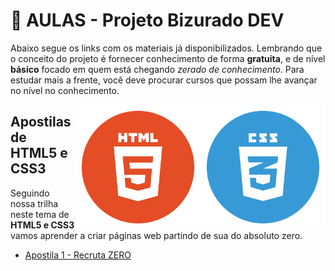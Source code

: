 # 📕 AULAS - Projeto **Bizurado DEV**


Abaixo segue os links com os materiais já disponibilizados. Lembrando que o conceito do projeto é fornecer conhecimento de forma **gratuita**, e de nível **básico** focado em quem está chegando *zerado de conhecimento*. Para estudar mais a frente, você deve procurar cursos que possam lhe avançar no nível no conhecimento.

<img align="right" src="https://github.com/rodrusantu-dev/Bizurado-Dev/blob/main/img/aulas/HTML%20e%20CSS/css3.png" width="200">
<img align="right" src="https://github.com/rodrusantu-dev/Bizurado-Dev/blob/main/img/aulas/HTML%20e%20CSS/html5.png" width="200">

## Apostilas de HTML5 e CSS3

Seguindo nossa trilha neste tema de **HTML5 e CSS3** vamos aprender a criar páginas web partindo de sua do absoluto zero.

* [Apostila 1 - Recruta ZERO](https://github.com/rodrusantu-dev/Bizurado-Dev/blob/main/Markdown/01%20-%20Recruta%20Zero.md)

